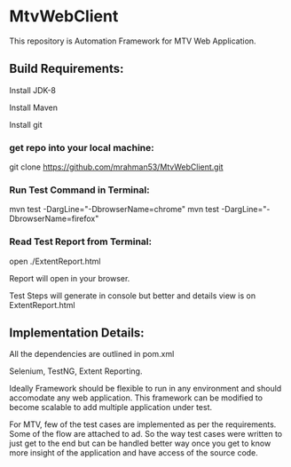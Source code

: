 # MtvWebClient

This repository is Automation Framework for MTV Web Application.

## Build Requirements:

Install JDK-8

Install Maven

Install git

### get repo into your local machine:

git clone https://github.com/mrahman53/MtvWebClient.git

### Run Test Command in Terminal:

mvn test -DargLine="-DbrowserName=chrome"
mvn test -DargLine="-DbrowserName=firefox"

### Read Test Report from Terminal:

open ./ExtentReport.html

Report will open in your browser.

Test Steps will generate in console but better and details view is on ExtentReport.html

## Implementation Details:

All the dependencies are outlined in pom.xml

Selenium, TestNG, Extent Reporting.

Ideally Framework should be flexible to run in any environment and should accomodate any web application.
This framework can be modified to become scalable to add multiple application under test.

For MTV, few of the test cases are implemented as per the requirements. Some of the flow are attached to ad. So the way 
test cases were written to just get to the end but can be handled better way once you get to know more insight of the 
application and have access of the source code.






